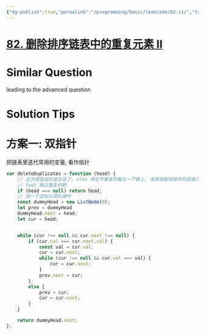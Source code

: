 ```yaml
---
{"dg-publish":true,"permalink":"/programming/basic/leetcode/82-ii/","tags":["leetcode/pointer/fast-slow","leetcode/space/in-place","leetcode/array/distinct"]}
---
```



# [82. 删除排序链表中的重复元素 II](https://leetcode.cn/problems/remove-duplicates-from-sorted-list-ii/)

# Similar Question

leading to the advanced question

# Solution Tips

# 方案一: 双指针

把链表里迭代常用的变量, 看作指针

```js
var deleteDuplicates = function (head) {
    // 这次用双指针就合适了, slow 停在不重复的最后一个数上, 用来做删除操作的连接点
    // fast 跳过重复的数
    if (head === null) return head;
    // 加一个虚拟头简化操作
    const dummyHead = new ListNode(0);
    let prev = dummyHead
    dummyHead.next = head;
    let cur = head;


    while (cur !== null && cur.next !== null) {
        if (cur.val === cur.next.val) {
            const val = cur.val;
            cur = cur.next;
            while (cur !== null && cur.val === val) {
                cur = cur.next;
            }
            prev.next = cur;
        }
        else {
            prev = cur;
            cur = cur.next;
        }
    }

    return dummyHead.next;
};
```
